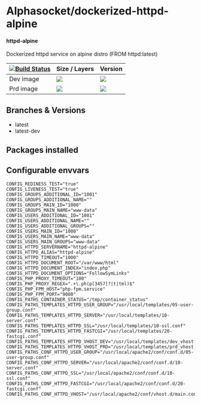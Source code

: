 # Alphasocket/dockerized-httpd-alpine
#### httpd-alpine
Dockerized httpd service on alpine distro (FROM httpd:latest)


| [![Build Status](https://semaphoreci.com/api/v1/alphasocket/dockerized-httpd-alpine/branches/latest/badge.svg)](https://semaphoreci.com/alphasocket/dockerized-httpd-alpine) | Size / Layers | Version |
| ----- | ----- | ----- |
| Dev image | [![](https://images.microbadger.com/badges/image/03192859189254/dockerized-httpd-alpine:latest.svg)](https://microbadger.com/images/03192859189254/httpd-alpine:latest ) | [![](https://images.microbadger.com/badges/version/03192859189254/dockerized-httpd-alpine:latest.svg)](https://microbadger.com/images/03192859189254/httpd-alpine:latest) |
| Prd image | [![](https://images.microbadger.com/badges/image/alphasocket/httpd-alpine:latest.svg)](https://microbadger.com/images/alphasocket/httpd-alpine:latest ) | [![](https://images.microbadger.com/badges/version/alphasocket/httpd-alpine:latest.svg)](https://microbadger.com/images/alphasocket/httpd-alpine:latest) |

## Branches & Versions
- latest
- latest-dev


## Packages installed


## Configurable envvars
~~~
CONFIG_REDINESS_TEST="true"
CONFIG_LIVENESS_TEST="true"
CONFIG_GROUPS_ADDITIONAL_ID="1001"
CONFIG_GROUPS_ADDITIONAL_NAME=""
CONFIG_GROUPS_MAIN_ID="1000"
CONFIG_GROUPS_MAIN_NAME="www-data"
CONFIG_USERS_ADDITIONAL_ID="1001"
CONFIG_USERS_ADDITIONAL_NAME=""
CONFIG_USERS_ADDITIONAL_GROUPS=""
CONFIG_USERS_MAIN_ID="1000"
CONFIG_USERS_MAIN_NAME="www-data"
CONFIG_USERS_MAIN_GROUPS="www-data"
CONFIG_HTTPD_SERVERNAME="httpd-alpine"
CONFIG_HTTPD_ALIAS="httpd-alpine"
CONFIG_HTTPD_TIMEOUT="1000"
CONFIG_HTTPD_DOCUMENT_ROOT="/var/www/html"
CONFIG_HTTPD_DOCUMENT_INDEX="index.php"
CONFIG_HTTPD_DOCUMENT_OPTIONS="FollowSymLinks"
CONFIG_PHP_PROXY_TIMEOUT="100"
CONFIG_PHP_PROXY_REGEX=".+\.ph(p[3457]?|t|tml)$"
CONFIG_PHP_FPM_HOST="php-fpm.service"
CONFIG_PHP_FPM_PORT="9000"
CONFIG_PATHS_CONTAINER_STATUS="/tmp/container_status"
CONFIG_PATHS_TEMPLATES_HTTPD_USER_GROUP="/usr/local/templates/05-user-group.conf"
CONFIG_PATHS_TEMPLATES_HTTPD_SERVER="/usr/local/templates/10-server.conf"
CONFIG_PATHS_TEMPLATES_HTTPD_SSL="/usr/local/templates/10-ssl.conf"
CONFIG_PATHS_TEMPLATES_HTTPD_FASTCGI="/usr/local/templates/20-fastcgi.conf"
CONFIG_PATHS_TEMPLATES_HTTPD_VHOST_DEV="/usr/local/templates/dev_vhost.conf"
CONFIG_PATHS_TEMPLATES_HTTPD_VHOST_PRD="/usr/local/templates/prd_vhost.conf"
CONFIG_PATHS_CONF_HTTPD_USER_GROUP="/usr/local/apache2/conf/conf.d/05-user-group.conf"
CONFIG_PATHS_CONF_HTTPD_SERVER="/usr/local/apache2/conf/conf.d/10-server.conf"
CONFIG_PATHS_CONF_HTTPD_SSL="/usr/local/apache2/conf/conf.d/10-ssl.conf"
CONFIG_PATHS_CONF_HTTPD_FASTCGI="/usr/local/apache2/conf/conf.d/20-fastcgi.conf"
CONFIG_PATHS_CONF_HTTPD_VHOST="/usr/local/apache2/conf/vhost.d/main.conf"
~~~
